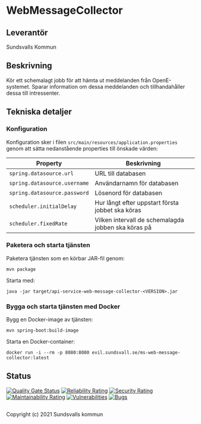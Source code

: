 # WebMessageCollector

## Leverantör

Sundsvalls Kommun

## Beskrivning

Kör ett schemalagt jobb för att hämta ut meddelanden från OpenE-systemet. Sparar information om
dessa meddelanden och tillhandahåller dessa till intressenter.

## Tekniska detaljer

### Konfiguration

Konfiguration sker i filen `src/main/resources/application.properties` genom att sätta nedanstående
properties till önskade värden:

|           Property           |                     Beskrivning                     |
|------------------------------|-----------------------------------------------------|
| `spring.datasource.url`      | URL till databasen                                  |
| `spring.datasource.username` | Användarnamn för databasen                          |
| `spring.datasource.password` | Lösenord för databasen                              |
| `scheduler.initialDelay`     | Hur långt efter uppstart första jobbet ska köras    |
| `scheduler.fixedRate`        | Vilken intervall de schemalagda jobben ska köras på |

### Paketera och starta tjänsten

Paketera tjänsten som en körbar JAR-fil genom:

```
mvn package
```

Starta med:

```
java -jar target/api-service-web-message-collector-<VERSION>.jar
```

### Bygga och starta tjänsten med Docker

Bygg en Docker-image av tjänsten:

```
mvn spring-boot:build-image
```

Starta en Docker-container:

```
docker run -i --rm -p 8080:8080 evil.sundsvall.se/ms-web-message-collector:latest
```

## Status

[![Quality Gate Status](https://sonarcloud.io/api/project_badges/measure?project=Sundsvallskommun_api-service-web-message-collector&metric=alert_status)](https://sonarcloud.io/summary/overall?id=Sundsvallskommun_api-service-web-message-collector)
[![Reliability Rating](https://sonarcloud.io/api/project_badges/measure?project=Sundsvallskommun_api-service-web-message-collector&metric=reliability_rating)](https://sonarcloud.io/summary/overall?id=Sundsvallskommun_api-service-web-message-collector)
[![Security Rating](https://sonarcloud.io/api/project_badges/measure?project=Sundsvallskommun_api-service-web-message-collector&metric=security_rating)](https://sonarcloud.io/summary/overall?id=Sundsvallskommun_api-service-web-message-collector)
[![Maintainability Rating](https://sonarcloud.io/api/project_badges/measure?project=Sundsvallskommun_api-service-web-message-collector&metric=sqale_rating)](https://sonarcloud.io/summary/overall?id=Sundsvallskommun_api-service-web-message-collector)
[![Vulnerabilities](https://sonarcloud.io/api/project_badges/measure?project=Sundsvallskommun_api-service-web-message-collector&metric=vulnerabilities)](https://sonarcloud.io/summary/overall?id=Sundsvallskommun_api-service-web-message-collector)
[![Bugs](https://sonarcloud.io/api/project_badges/measure?project=Sundsvallskommun_api-service-web-message-collector&metric=bugs)](https://sonarcloud.io/summary/overall?id=Sundsvallskommun_api-service-web-message-collector)

## 

Copyright (c) 2021 Sundsvalls kommun
